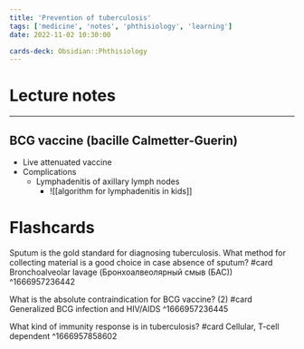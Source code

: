 ```yaml
---
title: 'Prevention of tuberculosis'
tags: ['medicine', 'notes', 'phthisiology', 'learning']
date: 2022-11-02 10:30:00

cards-deck: Obsidian::Phthisiology
---
```


# Lecture notes
---
## BCG vaccine (bacille Calmetter-Guerin)
- Live attenuated vaccine 
- Complications
	- Lymphadenitis of axillary lymph nodes
		- ![[algorithm for lymphadenitis in kids]]



# Flashcards

Sputum is the gold standard for diagnosing tuberculosis. What method for collecting material is a good choice in case absence of sputum? #card 
Bronchoalveolar lavage (Бронхоалвеолярный смыв (БАС))
^1666957236442

What is the absolute contraindication for BCG vaccine? (2) #card 
Generalized BCG infection and HIV/AIDS
^1666957236445

What kind of immunity response is in tuberculosis? #card 
Cellular, T-cell dependent
^1666957858602


